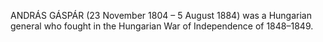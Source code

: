 ANDRÁS GÁSPÁR (23 November 1804 – 5 August 1884) was a Hungarian general who fought in the Hungarian War of Independence of 1848–1849.
